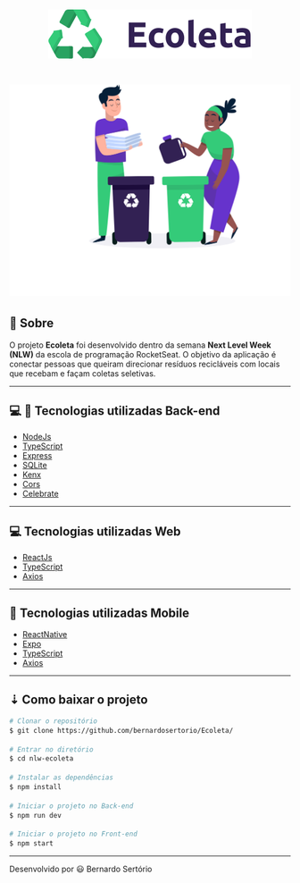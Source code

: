 <h1 align="center">
  <img src="web/src/assets/logo.svg">
<h1>

<h1>
  <img src="web/src/assets/home-background.svg">
</h1>

## 🔖 Sobre

O projeto **Ecoleta** foi desenvolvido dentro da semana **Next Level Week (NLW)** da escola de programação RocketSeat. O objetivo da aplicação é conectar pessoas que queiram direcionar resíduos recicláveis com locais que recebam e façam coletas seletivas. 

---

## 💻 📱 Tecnologias utilizadas Back-end

- [NodeJs](https://nodejs.org/en/)
- [TypeScript](https://www.typescriptlang.org/)
- [Express](https://expressjs.com/pt-br/) 
- [SQLite](https://www.sqlite.org/index.html)
- [Kenx](http://knexjs.org/)
- [Cors](https://developer.mozilla.org/pt-BR/docs/Web/HTTP/Controle_Acesso_CORS)
- [Celebrate](https://github.com/arb/celebrate) 

---

## 💻 Tecnologias utilizadas Web

- [ReactJs](https://pt-br.reactjs.org/)
- [TypeScript](https://www.typescriptlang.org/)
- [Axios](https://www.npmjs.com/package/axios) 

---

## 📲 Tecnologias utilizadas Mobile

- [ReactNative](https://reactnative.dev/)
- [Expo](https://expo.io/)
- [TypeScript](https://www.typescriptlang.org/)
- [Axios](https://www.npmjs.com/package/axios) 

---

## ⇣ Como baixar o projeto

```bash
# Clonar o repositório
$ git clone https://github.com/bernardosertorio/Ecoleta/

# Entrar no diretório
$ cd nlw-ecoleta 

# Instalar as dependências 
$ npm install

# Iniciar o projeto no Back-end
$ npm run dev

# Iniciar o projeto no Front-end
$ npm start
```

---

Desenvolvido por 😃 Bernardo Sertório


